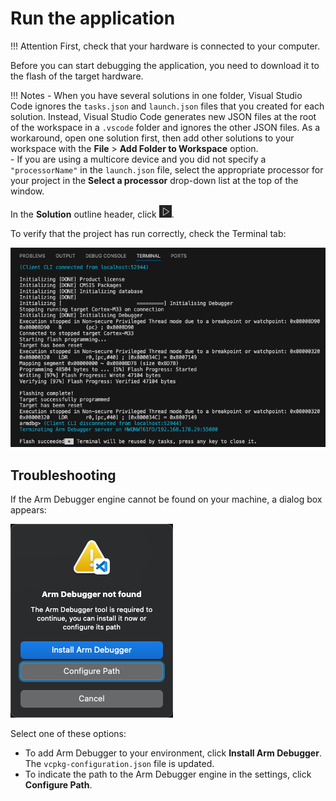 # Run the application

!!! Attention
    First, check that your hardware is connected to your computer.

Before you can start debugging the application, you need to download it to the flash of the target hardware.

!!! Notes
    - When you have several solutions in one folder, Visual Studio Code ignores the `tasks.json` and `launch.json` files that
    you created for each solution. Instead, Visual Studio Code generates new JSON files at the root of the workspace in a
    `.vscode` folder and ignores the other JSON files. As a workaround, open one solution first, then add other solutions to
    your workspace with the **File** > **Add Folder to Workspace** option.  
    - If you are using a multicore device and you did not specify a `"processorName"` in the `launch.json` file, select the
      appropriate processor for your project in the **Select a processor** drop-down list at the top of the window.

In the **Solution** outline header, click ![Run/flash icon](./images/run-icon.png).

To verify that the project has run correctly, check the Terminal tab:

![Flash download output](./images/flash-dwnl-output.png)

## Troubleshooting

If the Arm Debugger engine cannot be found on your machine, a dialog box appears:

![Arm Debugger not found](./images/arm-dbg-not-found.png)

Select one of these options:  

- To add Arm Debugger to your environment, click **Install Arm Debugger**. The `vcpkg-configuration.json` file is updated.
- To indicate the path to the Arm Debugger engine in the settings, click **Configure Path**.
